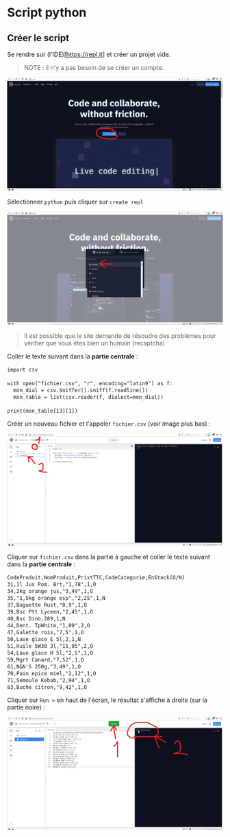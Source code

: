 # Script python
## Créer le script

Se rendre sur (l'IDE)[https://repl.it] et créer un projet vide.

> NOTE : il n'y a pas besoin de se créer un compte.

![img-1](./img-1.png)

Sélectionner `python` puis cliquer sur `create repl`

![img-2](./img-2.png)

> Il est possible que le site demande de résoudre des problèmes pour vérifier que vous êtes bien un humain (recaptcha)

Coller le texte suivant dans la **partie centrale** :

    import csv
    
    with open("fichier.csv", "r", encoding="latin9") as f:
      mon_dial = csv.Sniffer().sniff(f.readline())
      mon_table = list(csv.reader(f, dialect=mon_dial))
    
    print(mon_table[13][1])

Créer un nouveau fichier et l'appeler `fichier.csv` (voir image plus bas) :

![img-3](./img-3.png)

Cliquer sur `fichier.csv` dans la partie à gauche et coller le texte suivant dans la **partie centrale** :

    CodeProduit,NomProduit,PrixtTTC,CodeCategorie,EnStock(O/N)
    31,1l Jus Pom. Brt,"1,78",1,O
    34,2kg orange jus,"3,49",1,O
    35,"1,5kg orange esp","2,25",1,N
    37,Baguette Rust,"0,9",1,O
    39,Bsc Ptt Lyceen,"2,45",1,O
    40,Bsc Dino,289,1,N
    44,Dent. TpWhite,"1,09",2,O
    47,Galette rois,"7,5",1,O
    50,Lave glace E 5l,2,1,N
    51,Huile 5W30 3l,"15,95",2,O
    54,Lave glace H 5l,"2,5",1,O
    59,Mgrt Canard,"7,52",1,O
    61,N&N'S 250g,"3,49",1,O
    70,Pain epice miel,"2,12",1,O
    71,Semoule Kebab,"2,94",1,O
    83,Buche citron,"9,42",1,O
    

Cliquer sur `Run >` en haut de l'écran, le résultat s'affiche à droite (sur la partie noire) :

![img-4](./img-4.png)
